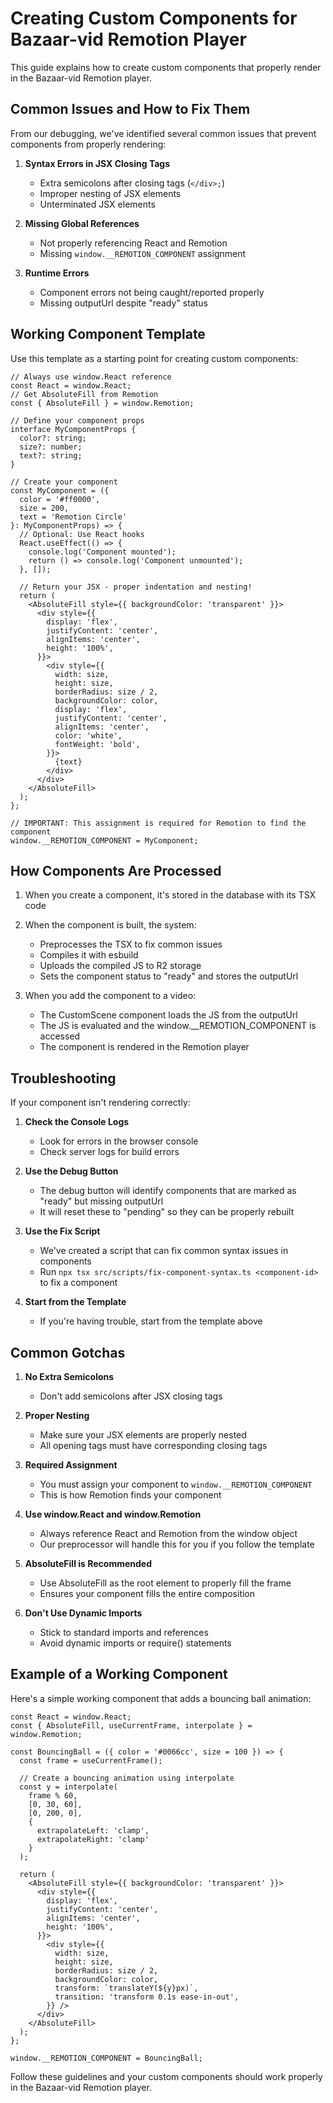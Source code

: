 # Creating Custom Components for Bazaar-vid Remotion Player

This guide explains how to create custom components that properly render in the Bazaar-vid Remotion player.

## Common Issues and How to Fix Them

From our debugging, we've identified several common issues that prevent components from properly rendering:

1. **Syntax Errors in JSX Closing Tags**
   - Extra semicolons after closing tags (`</div>;`)
   - Improper nesting of JSX elements
   - Unterminated JSX elements

2. **Missing Global References**
   - Not properly referencing React and Remotion
   - Missing `window.__REMOTION_COMPONENT` assignment

3. **Runtime Errors**
   - Component errors not being caught/reported properly
   - Missing outputUrl despite "ready" status

## Working Component Template

Use this template as a starting point for creating custom components:

```tsx
// Always use window.React reference
const React = window.React;
// Get AbsoluteFill from Remotion
const { AbsoluteFill } = window.Remotion;

// Define your component props
interface MyComponentProps {
  color?: string;
  size?: number;
  text?: string;
}

// Create your component
const MyComponent = ({ 
  color = '#ff0000', 
  size = 200,
  text = 'Remotion Circle'
}: MyComponentProps) => {
  // Optional: Use React hooks
  React.useEffect(() => {
    console.log('Component mounted');
    return () => console.log('Component unmounted');
  }, []);

  // Return your JSX - proper indentation and nesting!
  return (
    <AbsoluteFill style={{ backgroundColor: 'transparent' }}>
      <div style={{
        display: 'flex',
        justifyContent: 'center',
        alignItems: 'center',
        height: '100%',
      }}>
        <div style={{
          width: size,
          height: size,
          borderRadius: size / 2,
          backgroundColor: color,
          display: 'flex',
          justifyContent: 'center',
          alignItems: 'center',
          color: 'white',
          fontWeight: 'bold',
        }}>
          {text}
        </div>
      </div>
    </AbsoluteFill>
  );
};

// IMPORTANT: This assignment is required for Remotion to find the component
window.__REMOTION_COMPONENT = MyComponent;
```

## How Components Are Processed

1. When you create a component, it's stored in the database with its TSX code
2. When the component is built, the system:
   - Preprocesses the TSX to fix common issues
   - Compiles it with esbuild
   - Uploads the compiled JS to R2 storage
   - Sets the component status to "ready" and stores the outputUrl

3. When you add the component to a video:
   - The CustomScene component loads the JS from the outputUrl
   - The JS is evaluated and the window.__REMOTION_COMPONENT is accessed
   - The component is rendered in the Remotion player

## Troubleshooting

If your component isn't rendering correctly:

1. **Check the Console Logs**
   - Look for errors in the browser console
   - Check server logs for build errors

2. **Use the Debug Button**
   - The debug button will identify components that are marked as "ready" but missing outputUrl
   - It will reset these to "pending" so they can be properly rebuilt

3. **Use the Fix Script**
   - We've created a script that can fix common syntax issues in components
   - Run `npx tsx src/scripts/fix-component-syntax.ts <component-id>` to fix a component

4. **Start from the Template**
   - If you're having trouble, start from the template above

## Common Gotchas

1. **No Extra Semicolons**
   - Don't add semicolons after JSX closing tags

2. **Proper Nesting**
   - Make sure your JSX elements are properly nested
   - All opening tags must have corresponding closing tags

3. **Required Assignment**
   - You must assign your component to `window.__REMOTION_COMPONENT`
   - This is how Remotion finds your component

4. **Use window.React and window.Remotion**
   - Always reference React and Remotion from the window object
   - Our preprocessor will handle this for you if you follow the template

5. **AbsoluteFill is Recommended**
   - Use AbsoluteFill as the root element to properly fill the frame
   - Ensures your component fills the entire composition

6. **Don't Use Dynamic Imports**
   - Stick to standard imports and references
   - Avoid dynamic imports or require() statements

## Example of a Working Component

Here's a simple working component that adds a bouncing ball animation:

```tsx
const React = window.React;
const { AbsoluteFill, useCurrentFrame, interpolate } = window.Remotion;

const BouncingBall = ({ color = '#0066cc', size = 100 }) => {
  const frame = useCurrentFrame();
  
  // Create a bouncing animation using interpolate
  const y = interpolate(
    frame % 60,
    [0, 30, 60],
    [0, 200, 0],
    {
      extrapolateLeft: 'clamp',
      extrapolateRight: 'clamp'
    }
  );
  
  return (
    <AbsoluteFill style={{ backgroundColor: 'transparent' }}>
      <div style={{
        display: 'flex',
        justifyContent: 'center',
        alignItems: 'center',
        height: '100%',
      }}>
        <div style={{
          width: size,
          height: size,
          borderRadius: size / 2,
          backgroundColor: color,
          transform: `translateY(${y}px)`,
          transition: 'transform 0.1s ease-in-out',
        }} />
      </div>
    </AbsoluteFill>
  );
};

window.__REMOTION_COMPONENT = BouncingBall;
```

Follow these guidelines and your custom components should work properly in the Bazaar-vid Remotion player. 